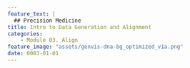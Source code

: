 ```yaml
---
feature_text: |
  ## Precision Medicine
title: Intro to Data Generation and Alignment
categories:
    - Module 03. Align
feature_image: "assets/genvis-dna-bg_optimized_v1a.png"
date: 0003-01-01
---
```

